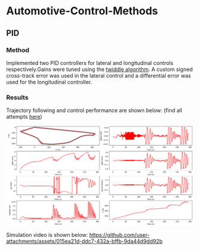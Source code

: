 # Automotive-Control-Methods

## PID

### Method
Implemented two PID controllers for lateral and longitudinal controls respectively.Gains were tuned using the [twiddle algorithm](controllers/main/pid_design.py). A custom signed cross-track error was used in the lateral control and a differential error was used for the longitudinal controller.

### Results
Trajectory following and control performance are shown below: (find all attempts [here](assets/img/PID))

![PID Results](assets/img/PID/Attempt_9.png)

Simulation video is shown below:
https://github.com/user-attachments/assets/015ea21d-ddc7-432a-bffb-9da44d9dd92b

